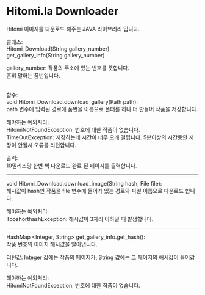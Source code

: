 # Hitomi.la Downloader

Hitomi 이미지를 다운로드 해주는 JAVA 라이브러리 입니다.

클래스:<br>
Hitomi_Download(String gallery_number)<br>
get_gallery_info(String gallery_number)<br>

gallery_number: 작품의 주소에 있는 번호를 뜻합니다.<br>
흔히 말하는 품번입니다.

<br>
함수:<br>
void Hitomi_Download.download_gallery(Path path):<br>
path 변수에 입력된 경로에 품번을 이름으로 폴더를 하나 더 만들어 작품을 저장합니다.<br>

해야하는 예외처리:<br>
HitomiNotFoundException: 번호에 대한 작품이 없습니다.<br>
TimeOutException: 저장하는데 시간이 너무 오래 걸립니다. 5분이상의 시간동안 저장이 안될시 오류를 리턴합니다.

출력:<br>
10밀리초당 한번 씩 다운로드 완료 된 페이지를 출력합니다.


<hr>
void Hitomi_Download.download_image(String hash, File file):<br>
해시값이 hash인 작품을 file 변수에 들어가 있는 경로와 파일 이름으로 다운로드 합니다.

해야하는 예외처리:<br> 
TooshorthashException: 해시값이 3자리 이하일 때 발생합니다.


<hr>
HashMap &lt;Integer, String&gt; get_gallery_info.get_hash():<br>
작품 번호의 이미지 해시값을 알아냅니다.

리턴값: Integer 값에는 작품의 페이지가, String 값에는 그 페이지의 해시값이 들어갑니다.

해야하는 예외처리:<br>
HitomiNotFoundException: 번호에 대한 작품이 없습니다.



<br><br><br>


